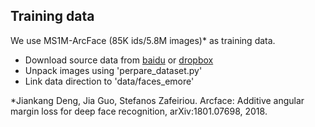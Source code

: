 ## Training data
 We use MS1M-ArcFace (85K ids/5.8M images)* as training data.
- Download source data from [baidu](https://pan.baidu.com/s/1S6LJZGdqcZRle1vlcMzHOQ) or [dropbox](https://www.dropbox.com/s/wpx6tqjf0y5mf6r/faces_ms1m-refine-v2_112x112.zip?dl=0)
- Unpack images using 'perpare_dataset.py'
- Link data direction to 'data/faces_emore'

*Jiankang Deng, Jia Guo, Stefanos Zafeiriou. Arcface: Additive angular margin loss for deep face recognition, arXiv:1801.07698, 2018.

